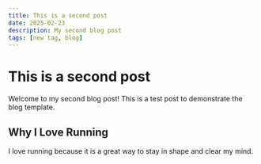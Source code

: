 ```yaml
---
title: This is a second post
date: 2025-02-23
description: My second blog post
tags: [new tag, blog]
---
```


# This is a second post

Welcome to my second blog post! This is a test post to demonstrate the blog template.

## Why I Love Running

I love running because it is a great way to stay in shape and clear my mind.
